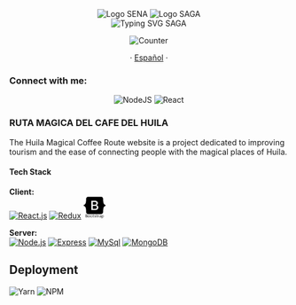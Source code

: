 <!-- Banners ruta magica del cafe del huila -->
<div align="center">
	<img height="200px" src="https://www.epicu.co/wp-content/uploads/2023/02/Logosimbolo-SENA-PRINCIPAL.png" alt="Logo SENA"/>
  <img height="200px" src="https://d1fdloi71mui9q.cloudfront.net/zbCyYKp9RnKHj6eVJvXI_Logo.png" alt="Logo SAGA"/>

 <!-- Typing ruta magica del cafe del huila -->
</div>
<div align="center">
	<img src="https://readme-typing-svg.demolab.com?font=Fira+Code&pause=1000&color=40F729&width=435&lines=ruta+m%C3%A1gica+del+caf%C3%A9+del+huila](https://readme-typing-svg.demolab.com?font=Fira+Code&pause=1000&color=20C32F&background=1A2D8500&center=true&multiline=true&width=435&lines=ruta+m%C3%A1gica+del+caf%C3%A9+del+huila)https://readme-typing-svg.demolab.com?font=Fira+Code&pause=1000&color=20C32F&background=1A2D8500&center=true&multiline=true&width=435&lines=ruta+m%C3%A1gica+del+caf%C3%A9+del+huila" alt="Typing SVG SAGA"/>
</div>

<div align="center">
<p align="center"> <img height="24px" src="https://komarev.com/ghpvc/?username=xh0pe&label=Users&color=1abc58&style=flat" alt="Counter" /> </p>

<p>
  ·
  <a href="/docs/readme_es.md">Español</a>
  ·
</p>

<h3 align="left">Connect with me:</h3>
<p align="left">
</p>

  ![NodeJS](https://img.shields.io/badge/node.js-6DA55F?style=for-the-badge&logo=node.js&logoColor=white)
  ![React](https://img.shields.io/badge/react-%2320232a.svg?style=for-the-badge&logo=react&logoColor=%2361DAFB)
</div>
<!-- Información principal -->
<H3>RUTA MAGICA DEL CAFE DEL HUILA</H3>

The Huila Magical Coffee Route website is a project dedicated to improving tourism and the ease of connecting people with the magical places of Huila.

<!-- Stack utilizado -->
<H4>Tech Stack</H4>

**Client:** <br>
<a href="https://react.dev/" target="_blank" rel="noreferrer"> <img src="https://cdn.worldvectorlogo.com/logos/react-2.svg" alt="React.js" width="40" height="40"/></a>
<a href="https://es.redux.js.org/" target="_blank" rel="noreferrer"> <img src="https://cdn.worldvectorlogo.com/logos/redux.svg" alt="Redux" width="40" height="40"/></a>
<a href="https://getbootstrap.com" target="_blank" rel="noreferrer"> <img src="https://raw.githubusercontent.com/devicons/devicon/master/icons/bootstrap/bootstrap-plain-wordmark.svg" alt="bootstrap" width="40" height="40"/></a>

**Server:** <br>
<a href="https://nodejs.org/es" target="_blank" rel="noreferrer"> <img src="https://cdn.worldvectorlogo.com/logos/nodejs-icon.svg" alt="Node.js" width="40" height="40"/></a>
<a href="https://expressjs.com/" target="_blank" rel="noreferrer"> <img src="https://cdn.worldvectorlogo.com/logos/express-fashion-stores.svg" alt="Express" width="40" height="40"/></a>
<a href="https://www.mysql.com/" target="_blank" rel="noreferrer"> <img src="https://cdn.worldvectorlogo.com/logos/mysql-logo.svg" alt="MySql" width="45" height="40"/></a>
<a href="https://www.mongodb.com/es" target="_blank" rel="noreferrer"> <img src="https://cdn.worldvectorlogo.com/logos/mongodb-icon-1.svg" alt="MongoDB" width="40" height="40"/></a>

## Deployment

![Yarn](https://img.shields.io/badge/yarn-%232C8EBB.svg?style=for-the-badge&logo=yarn&logoColor=white)
![NPM](https://img.shields.io/badge/NPM-%23000000.svg?style=for-the-badge&logo=npm&logoColor=white)

